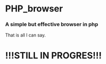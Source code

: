 # PHP_browser
### A simple but effective browser in php 
That is all I can say.
# !!!STILL IN PROGRES!!!
